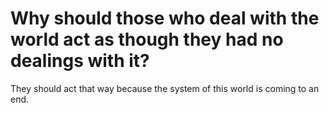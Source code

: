 # Why should those who deal with the world act as though they had no dealings with it?

They should act that way because the system of this world is coming to an end.
